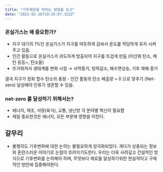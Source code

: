 ```yaml
---
title: "기후재앙을 피하는 방법을 읽고"
date: "2021-02-26T19:35:07.322Z"
---
```


### 온실가스는 왜 중요한가?
- 지구 대기의 1%인 온실가스가 지구를 따듯하게 감싸서 온도를 적당하게 유지 시켜주고 있음.
- 인간 활동으로 온실가스가 과도하게 방출되어 지구를 뜨겁게 만듬 (이산화 탄소, 메탄 등등~, 탄소들)
- 뜨거워져서 생태계를 변화 시킴 → 사막증가, 빙하감소, 해수면상승, 기후 재해 증가

결국 지구가 정화 할수 탄소의 총량 - 인간 활동의 탄소 배출량 = 0 으로 맞추기 (Net-zero) 달성해야 인류가 생존할 수 있음.


### net-zero 를 달성하기 위해서는? 
- 에너지, 제조, 식량(육식), 교통, 냉난방 각 분야별 혁신이 필요함
- 제일 중요한것은 에너지, 모든 부문에 영향을 미친다.


## 갈무리
- 불행히도 기후변화에 대한 논의는 불필요하게 양극화되었다. 게다가 상충되는 정보와 혼란스러운 이야기로 논점이 흐려지기도한다. 우리는 더욱 사려깊고 건설적인 방식으로 기후변화를 논의해야 하며, 무엇보다 제로를 달성하기위한 현실적이고 구체적인 방안에 집중해야한다.
